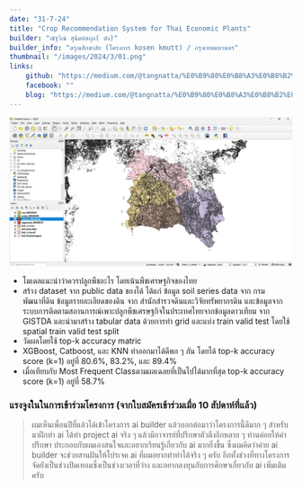```yaml
---
date: "31-7-24"
title: "Crop Recommendation System for Thai Economic Plants"
builder: "ณัฐวีณ์ สุนิตย์สกุล( ตัง)"
builder_info: "ดรุณสิกขาลัย (โครงการ kosen kmutt) / กรุงเทพมหานคร"
thumbnail: "/images/2024/3/01.png"
links:
    github: "https://medium.com/@tangnatta/%E0%B9%80%E0%B8%A3%E0%B8%B2%E0%B8%84%E0%B8%A7%E0%B8%A3%E0%B8%9B%E0%B8%A5%E0%B8%B9%E0%B8%81%E0%B8%AD%E0%B8%B0%E0%B9%84%E0%B8%A3%E0%B8%94%E0%B8%B5-w-summary-fa9d7661e138"
    facebook: ""
    blog: "https://medium.com/@tangnatta/%E0%B9%80%E0%B8%A3%E0%B8%B2%E0%B8%84%E0%B8%A7%E0%B8%A3%E0%B8%9B%E0%B8%A5%E0%B8%B9%E0%B8%81%E0%B8%AD%E0%B8%B0%E0%B9%84%E0%B8%A3%E0%B8%94%E0%B8%B5-w-summary-fa9d7661e138"
---
```


![image](/images/2024/3/01.png)

- โมเดลแนะนำว่าควรปลูกพืชอะไร โดยเน้นพืชเศรษฐกิจของไทย
- สร้าง dataset จาก public data ของได้ ได้แก่ ข้อมูล soil series data จาก กรมพัฒนาที่ดิน ข้อมูลรายละเอียดของดิน จาก สำนักสำรวจดินและวิจัยทรัพยากรดิน และข้อมูลจากระบบการติดตามสถานการณ์เพาะปลูกพืชเศรษฐกิจในประเทศไทยจากข้อมูลดาวเทียม จาก GISTDA และนำมาสร้าง tabular data ด้วยการทำ grid และแบ่ง train valid test โดยใช้ spatial train valid test split
- วัดผลโดยใช้ top-k accuracy matric
- XGBoost, Catboost, และ KNN ทำออกมาได้ดีพอ ๆ กัน โดยได้ top-k accuracy score (k=1) อยู่ที่ 80.6%, 83.2%, และ 89.4%
- เมื่อเทียบกับ Most Frequent Classตามผลเฉลยที่เป็นไปได้มากที่สุด top-k accuracy score (k=1) อยู่ที่ 58.7%

### แรงจูงในในการเข้าร่วมโครงการ (จากใบสมัครเข้าร่วมเมื่อ 10 สัปดาห์ที่แล้ว)

> ผมเห็นเพื่อนปีที่แล้วได้เข้าโครงการ ai builder แล้วบอกต่อมาว่าโครงการนี้ดีมาก ๆ สำหรับมาฝึกทำ ai ได้ทำ project ai จริง ๆ แล้วมีอาจารย์ที่ปรึกษาตัวตึงอีกหลาย ๆ ท่านค่อยให้คำปรึกษา ประกอบกับผมเองสนใจและอยากเรียนรู้เกี่ยวกับ ai มากยิ่งขึ้น ซึ่งผมคิดว่าค่าย ai builder จะช่วยสานฝันให้โปรเจค ai ที่ผมอยากทำทำได้จริง ๆ ครับ อีกทั้งช่วงที่ทางโครงการจัดยังเป็นช่วงปิดเทอมซึ่งเป็นช่วงเวลาที่ว่าง และอยากลงทุนกับการศึกษาเกี่ยวกับ ai เพิ่มเติมครับ
    